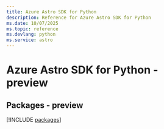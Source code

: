 ```yaml
---
title: Azure Astro SDK for Python
description: Reference for Azure Astro SDK for Python
ms.date: 10/07/2025
ms.topic: reference
ms.devlang: python
ms.service: astro
---
```

# Azure Astro SDK for Python - preview
## Packages - preview
[!INCLUDE [packages](astro-index.md)]